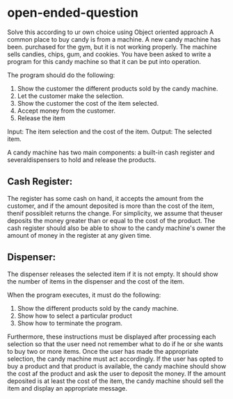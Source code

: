 # open-ended-question
Solve this according to ur own choice using Object oriented approach A common place to buy candy is from a machine. A new candy machine has been. purchased for the gym, but it is not working properly. The machine sells candies, chips, gum, and cookies. You have been asked to write a program for this candy machine so that it can be put into operation. 

The program should do the following: 
1. Show the customer the different products sold by the candy machine. 
2. Let the customer make the selection. 
3. Show the customer the cost of the item selected. 
4. Accept money from the customer. 
5. Release the item 

Input: The item selection and the cost of the item. 
Output: The selected item.

A candy machine has two main components: a built-in cash register and severaldispensers to hold and release the products. 
## Cash Register: 
The register has some cash on hand, it accepts the amount from the customer, and if the amount deposited is more than the cost of the item, thenif possibleit returns the change. For simplicity, we assume that theuser deposits the money greater than or equal to the cost of the product. The cash register should also be able to show to the candy machine's owner the amount of money in the register at any given time.
## Dispenser: 
The dispenser releases the selected item if it is not empty. It should show the number of items in the dispenser and the cost of the item. 

When the program executes, it must do the following: 
1. Show the different products sold by the candy machine. 
2. Show how to select a particular product 
3. Show how to terminate the program. 

Furthermore, these instructions must be displayed after processing each selection so that the user need not remember what to do if he or she wants to buy two or more items. Once the user has made the appropriate selection, the candy machine must act accordingly. If the user has opted to buy a product and that product is available, the candy machine should show the cost af the product and ask the user to deposit the money. If the amount deposited is at least the cost of the item, the candy machine should sell the item and display an appropriate message.
